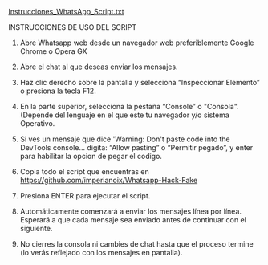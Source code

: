 [Instrucciones_WhatsApp_Script.txt](https://github.com/user-attachments/files/20375896/Instrucciones_WhatsApp_Script.txt)


INSTRUCCIONES DE USO DEL SCRIPT

1. Abre Whatsapp web desde un navegador web preferiblemente Google Chrome o Opera GX

2. Abre el chat al que deseas enviar los mensajes.

3. Haz clic derecho sobre la pantalla y selecciona “Inspeccionar Elemento” o presiona la tecla F12.

4. En la parte superior, selecciona la pestaña “Console” o "Consola". (Depende del lenguaje en el que este tu navegador y/o sistema Operativo.

5. Si ves un mensaje que dice 'Warning: Don't paste code into the DevTools console... digita: “Allow pasting” o “Permitir pegado”, y enter para habilitar la opcion de pegar el codigo.

7. Copia todo el script que encuentras en https://github.com/imperianoix/Whatsapp-Hack-Fake

8. Presiona ENTER para ejecutar el script.

9. Automáticamente comenzará a enviar los mensajes línea por línea. Esperará a que cada mensaje sea enviado antes de continuar con el siguiente.

10. No cierres la consola ni cambies de chat hasta que el proceso termine (lo verás reflejado con los mensajes en pantalla).


